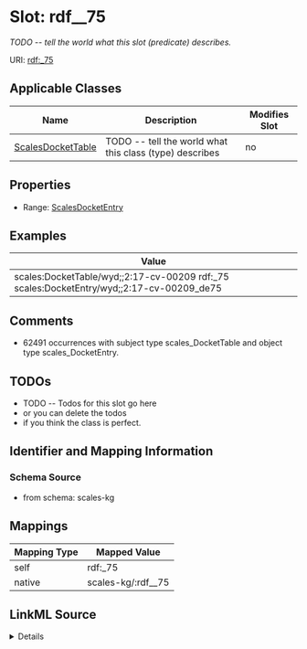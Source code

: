 

# Slot: rdf__75


_TODO -- tell the world what this slot (predicate) describes._





URI: [rdf:_75](http://www.w3.org/1999/02/22-rdf-syntax-ns#_75)



<!-- no inheritance hierarchy -->





## Applicable Classes

| Name | Description | Modifies Slot |
| --- | --- | --- |
| [ScalesDocketTable](../classes/ScalesDocketTable.md) | TODO -- tell the world what this class (type) describes |  no  |







## Properties

* Range: [ScalesDocketEntry](../classes/ScalesDocketEntry.md)






## Examples

| Value |
| --- |
| scales:DocketTable/wyd;;2:17-cv-00209 rdf:_75 scales:DocketEntry/wyd;;2:17-cv-00209_de75 |

## Comments

* 62491 occurrences with subject type scales_DocketTable and object type scales_DocketEntry.

## TODOs

* TODO -- Todos for this slot go here
* or you can delete the todos
* if you think the class is perfect.

## Identifier and Mapping Information







### Schema Source


* from schema: scales-kg




## Mappings

| Mapping Type | Mapped Value |
| ---  | ---  |
| self | rdf:_75 |
| native | scales-kg/:rdf__75 |




## LinkML Source

<details>
```yaml
name: rdf__75
description: TODO -- tell the world what this slot (predicate) describes.
todos:
- TODO -- Todos for this slot go here
- or you can delete the todos
- if you think the class is perfect.
comments:
- 62491 occurrences with subject type scales_DocketTable and object type scales_DocketEntry.
examples:
- value: scales:DocketTable/wyd;;2:17-cv-00209 rdf:_75 scales:DocketEntry/wyd;;2:17-cv-00209_de75
from_schema: scales-kg
rank: 1000
slot_uri: rdf:_75
alias: rdf__75
domain_of:
- scales_DocketTable
range: scales_DocketEntry

```
</details>